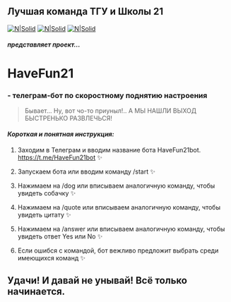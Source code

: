 ## Лучшая команда ТГУ и Школы 21

[![N|Solid](https://downloader.disk.yandex.ru/preview/91c8c6b13ce9b11ea48e658eb59773a02ffd73f15ae38af34d700e73ff636340/646bd183/EDLJJHCD6N9SVZdhe4tvZwBYTll904fYEvxZnwjCLxWHSbhwktxQ44O0uUhUL_3-ObF5zoy2ShZCdU0hZ8y9Nw%3D%3D?uid=0&filename=gulnaz.JPG&disposition=inline&hash=&limit=0&content_type=image%2Fjpeg&owner_uid=0&tknv=v2&size=1020x937)](https://github.com/rectorkipa/TGU-School21.git)
[![N|Solid](https://downloader.disk.yandex.ru/preview/8b74d80ef72fbc6d253d751c74a3ce78f8ab19d76fd4ba4737ec02ce746992a5/646bd120/OELJ15SCdSg4ZMFoLlCzjQBYTll904fYEvxZnwjCLxXfUsNqSP4VsRM93ckMfB0lRKgCe2H6Q1ZNJAsj2NE5Fw%3D%3D?uid=0&filename=marina.JPG&disposition=inline&hash=&limit=0&content_type=image%2Fjpeg&owner_uid=0&tknv=v2&size=1920x937)](https://github.com/rectorkipa/TGU-School21.git)
[![N|Solid](https://downloader.disk.yandex.ru/preview/dcf6c6ecd6568cfa324bd4d47b4ed3e2277d29b24a2cbc78a932c5c554d0d137/646bd5bc/mxd9AuK-PF1E1g-VoCSJdwBYTll904fYEvxZnwjCLxUOWs8eTS8xgVJdh-wfd7LTLVj6whd7WL_V9xOJCOIYwQ%3D%3D?uid=0&filename=nikolay.JPG&disposition=inline&hash=&limit=0&content_type=image%2Fjpeg&owner_uid=0&tknv=v2&size=1920x937)](https://github.com/rectorkipa/TGU-School21.git)
##### _представляет проект..._

# **HaveFun21**
### - телеграм-бот по скоростному поднятию настроения

> Бывает... Ну, вот чо-то приуныл!.. А МЫ НАШЛИ ВЫХОД БЫСТРЕНЬКО РАЗВЛЕЧЬСЯ!  

#### _Короткая и понятная инструкция:_

1.	Заходим в Телеграм и вводим название бота HaveFun21bot.
https://t.me/HaveFun21bot ✨

2. Запускаем бота или вводим команду /start ✨

3. Нажимаем на /dog или вписываем аналогичную команду, чтобы увидеть собачку ✨

4. Нажимаем на /quote или вписываем аналогичную команду, чтобы увидеть цитату ✨

5. Нажимаем на /answer или вписываем аналогичную команду, чтобы увидеть ответ Yes или No ✨

6. Если ошибся с командой, бот вежливо предложит выбрать среди имеющихся команд ✨

## Удачи! И давай не унывай! Всё только начинается. 
